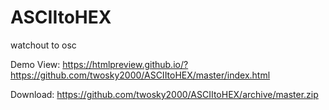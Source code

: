 # ASCIItoHEX
watchout to osc

Demo View:
https://htmlpreview.github.io/?https://github.com/twosky2000/ASCIItoHEX/master/index.html

Download:
https://github.com/twosky2000/ASCIItoHEX/archive/master.zip
